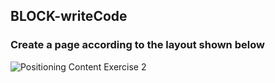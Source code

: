 ## BLOCK-writeCode

### Create a page according to the layout shown below

![Positioning Content Exercise 2](https://raw.githubusercontent.com/suraj122/AC-STYLE-images/master/positioning-content/ex-2.png)

